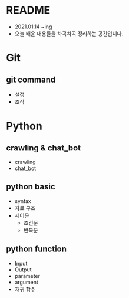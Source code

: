 # README

* 2021.01.14 ~ing
* 오늘 배운 내용들을 차곡차곡 정리하는 공간입니다.

# Git

## git command

* 설정
* 조작



# Python

## crawling & chat_bot

* crawling
* chat_bot

## python basic

* syntax
* 자료 구조
* 제어문
  * 조건문
  * 반복문

## python function

* Input
* Output
* parameter
* argument
* 재귀 함수